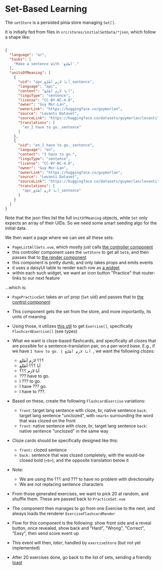 # Set-Based Learning

The `setStore` is a persisted pinia store managing `Set[]`.

It is initially fed from files in `src/stores/initialSetData/*json`, which follow a shape like:

```json

{
  "language": "ar",
  "tasks": [
    "Make a sentence with 'أطلع'."
  ],
  "unitsOfMeaning": [
    {
      "uid": "apc_أنا لازم أطلع_sentence",
      "language": "apc",
      "content": "أنا لازم أطلع",
      "linguType": "sentence",
      "license": "CC-BY-NC-4.0",
      "owner": "Guy Mor-Lan",
      "ownerLink": "https://huggingface.co/guymorlan",
      "source": "Levanti Dataset",
      "sourceLink": "https://huggingface.co/datasets/guymorlan/levanti",
      "translations": [
        "en_I have to go._sentence"
      ]
    },
    {
      "uid": "en_I have to go._sentence",
      "language": "en",
      "content": "I have to go.",
      "linguType": "sentence",
      "license": "CC-BY-NC-4.0",
      "owner": "Guy Mor-Lan",
      "ownerLink": "https://huggingface.co/guymorlan",
      "source": "Levanti Dataset",
      "sourceLink": "https://huggingface.co/datasets/guymorlan/levanti",
      "translations": [
        "apc_أنا لازم أطلع_sentence"
      ]
    }
  ]
}

```

Note that the json files list the full `UnitOfMeaning` objects, while `Set` only expects an array of their UIDs. So we need some smart seeding algo for the initial data.

We then want a page where we can see all these sets:

- `PageListAllSets.vue`, which mostly just calls [the controller component](../src/components/lists/control/ListControlAllSets.vue)
- this controller component uses the `setStore` to get all `Set`s, and then passes that to [the render component](../src/components/lists/render/ListRenderSets.vue)
- this component is pretty dumb, and only takes props and emits events
- it uses a daisyUI table to render each row as [a widget](../src/components/lists/widgets/ListWidgetSet.vue)
- within each such widget, we want an icon button "Practice" that router-links to our next feature

...which is:

- `PagePracticeSet` takes an url prop (`Set` uid) and passes that to [the control component](../src/components/practice/set/PracticeSet.vue)
- This component gets the set from the store, and more importantly, its units of meaning.
- Using those, it utilizes [this util](../src/utils/generateExercises.ts) to get `Exercise[]`, specifically `FlashcardExercise[]` (see types)
- What we want is cloze-based flashcards, and specifically all clozes that are possible for a sentence-translation pair, on a per-word base. E.g., if we have  `I have to go. | أنا لازم أطلع `, we want the following clozes:
  - ؟؟؟ لازم أطلع 
  - أنا ؟؟؟ أطلع 
  - أنا لازم ؟؟؟ 
  - ??? have to go.
  - I ??? to go.
  - I have ??? go.
  - I have to ???.
- Based on these, create the following `FlashcardExercise` variations:
  - `front`: target lang sentence with cloze, br, native sentence `back`: target lang sentence "unclozed", with `<mark>` surrounding the word that was clozed on the front
  - `front`: native sentence with cloze, br, target lang sentence `back`: native sentence "unclozed" in the same way

- Cloze cards should be specifically designed like this:
  - `front:` clozed sentence
  - `back:` sentence that was clozed completely, with the would-be closed bold (`<b>`), and the opposite translation below it
- Note:
  - We are using the ؟؟؟ and ??? to have no problem with directionality
  - We are not replacing sentence characters

- From those generated exercises, we want to pick 20 at random, and shuffle them. These are passed back to `PracticeSet.vue`
- The component then manages to go from one Exercise to the next, and always loads the renderer `ExerciseFlashcardRender`
- Flow for this component is the following: show front side and a reveal button, once revealed, show back and "Hard", "Wrong", "Correct", "Easy", then send score event up
- This event will then, *later*, handled by `exerciseStore` (but not yet implemented)
- After 20 exercises done, go back to the list of sets, sending a friendly [toast](../src/components/ui/toasts/useToasts.ts)